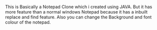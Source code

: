 # 
This is Basically a Notepad Clone which i created using JAVA.
But it has more feature than a normal windows Notepad because it has a inbuilt replace and find feature.
Also you can change the Background and font colour of the notepad.
